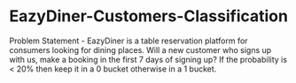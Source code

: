 # EazyDiner-Customers-Classification
Problem Statement - EazyDiner is a table reservation platform for consumers looking for dining places. Will a new customer who signs up with us, make a booking in the first 7 days of signing up? If the probability is < 20% then keep it in a 0 bucket otherwise in a 1 bucket.

